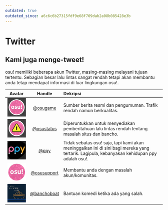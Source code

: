 ```yaml
---
outdated: true
outdated_since: a6c6c6b27315fdf9e68f709dab2a08b085428e3b
---
```


# Twitter

## Kami juga menge-tweet!

osu! memiliki beberapa akun Twitter, masing-masing melayani tujuan tertentu. Sebagian besar lalu lintas sangat rendah tetapi akan membantu anda tetap mendapat informasi di luar lingkungan osu!.

| Avatar | Handle | Dekripsi |
| :-: | :-: | :-- |
| ![Avatar osu!](img/osugame.jpg) | [@osugame](https://twitter.com/osugame) | Sumber berita resmi dan pengumuman. Trafik rendah namun berkualitas. |
| ![Avatar osu!status](img/osustatus.jpg) | [@osustatus](https://twitter.com/osustatus) | Diperuntukkan untuk menyediakan pemberitahuan lalu lintas rendah tentang masalah situs dan bancho. |
| ![Avatar Dean Herbert](img/ppy.jpg) | [@ppy](https://twitter.com/ppy) | Tidak sebatas osu! saja, tapi kami akan meninggalkan ini di sini bagi mereka yang tertarik. Lagipula, kebanyakan kehidupan ppy adalah osu!. |
| ![Avatar osu! support](img/osusupport.jpg) | [@osusupport](https://twitter.com/osusupport) | Membantu anda dengan masalah akun/komunitas. |
| ![Avatar BanchoBoat](img/banchoboat.jpg) | [@banchoboat](https://twitter.com/banchoboat) | Bantuan komedi ketika ada yang salah. |
